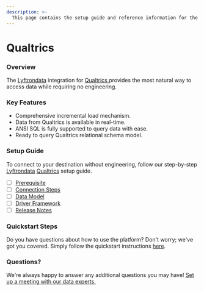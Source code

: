 ```yaml
---
description: >-
  This page contains the setup guide and reference information for the Qualtrics source connector.
---
```


# Qualtrics

### Overview

The [Lyftrondata](https://www.lyftrondata.com/) integration for [Qualtrics](https://www.lyftrondata.com/integration/qualtrics/)[ ](https://www.lyftrondata.com/integration/qualtrics/)provides the most natural way to access data while requiring no engineering.

### Key Features

* Comprehensive incremental load mechanism.
* Data from Qualtrics is available in real-time.&#x20;
* ANSI SQL is fully supported to query data with ease.
* Ready to query Qualtrics relational schema model.

### Setup Guide

To connect to your destination without engineering, follow our step-by-step [Lyftrondata](https://www.lyftrondata.com/)  [Qualtrics](https://www.lyftrondata.com/integration/qualtrics/) setup guide.

* [ ] [Prerequisite](../../marketing-analytics/qualtrics/prerequisite.md)
* [ ] [Connection Steps](../../marketing-analytics/qualtrics/connection-steps.md)
* [ ] [Data Model](../../marketing-analytics/qualtrics/data-model/)
* [ ] [Driver Framework](../../marketing-analytics/qualtrics/driver-framework/)
* [ ] [Release Notes](../../marketing-analytics/qualtrics/release-notes.md)

### Quickstart Steps

Do you have questions about how to use the platform? Don't worry; we've got you covered. Simply follow the quickstart instructions [here](../../../quickstart-steps.md).

### Questions? <a href="#questions" id="questions"></a>

We're always happy to answer any additional questions you may have! [Set up a meeting with our data experts.](https://www.lyftrondata.com/book-a-meeting/)

